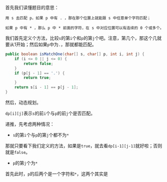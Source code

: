 首先我们读懂题目的意思：

    用 s 去匹配 p，如果 p 中有 . ，那在那个位置上就能跟 s 中任意单个字符匹配；
    
    如果 p 中有 * ，那么 p 中 * 前面的字符，在 s 中对应位置可以有连续的 0 个或多个。
    
我们首先定义个方法，比较`s`的第`i`个和`p`的第`j`个吧。注意，第几个，那这个几就要从1开始；然后如果`p`中为`.`，那就都能匹配。

```java
public boolean isMatchOne(char[] s, char[] p, int i, int j) {
    if (i <= 0 || j <= 0) {
        return false;
    }
    if (p[j - 1] == '.') {
        return true;
    }
    return s[i - 1] == p[j - 1];
}
```

然后，动态规划。

`dp[i][j]`表示`s`的前`i`个与`p`的前`j`个是否匹配。

递推，先考虑两种情况：

* `s`的第`i`个与`p`的第`j`个都不为`*`

那就只要看下我们定义的方法，如果是`true`，就去看`dp[i-1][j-1]`就好啦；否则就是`false`。

* `p`的第`j`个为`*`

首先此时，`p`的后两个是一个字符和`*`，这两个其实是
